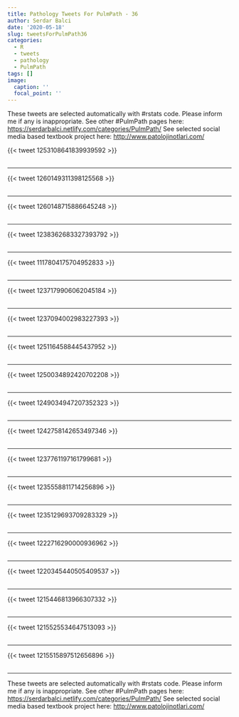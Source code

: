 ```yaml
---
title: Pathology Tweets For PulmPath - 36
author: Serdar Balci
date: '2020-05-18'
slug: tweetsForPulmPath36
categories:
  - R
  - tweets
  - pathology
  - PulmPath
tags: []
image:
  caption: ''
  focal_point: ''
---
```



These tweets are selected automatically with #rstats code. Please inform me if any is inappropriate.
See other #PulmPath pages here: https://serdarbalci.netlify.com/categories/PulmPath/ 
See selected social media based textbook project here: http://www.patolojinotlari.com/

{{< tweet 1253108641839939592 >}}
<br>
<br>
<hr>
{{< tweet 1260149311398125568 >}}
<br>
<br>
<hr>
{{< tweet 1260148715886645248 >}}
<br>
<br>
<hr>
{{< tweet 1238362683327393792 >}}
<br>
<br>
<hr>
{{< tweet 1117804175704952833 >}}
<br>
<br>
<hr>
{{< tweet 1237179906062045184 >}}
<br>
<br>
<hr>
{{< tweet 1237094002983227393 >}}
<br>
<br>
<hr>
{{< tweet 1251164588445437952 >}}
<br>
<br>
<hr>
{{< tweet 1250034892420702208 >}}
<br>
<br>
<hr>
{{< tweet 1249034947207352323 >}}
<br>
<br>
<hr>
{{< tweet 1242758142653497346 >}}
<br>
<br>
<hr>
{{< tweet 1237761197161799681 >}}
<br>
<br>
<hr>
{{< tweet 1235558811714256896 >}}
<br>
<br>
<hr>
{{< tweet 1235129693709283329 >}}
<br>
<br>
<hr>
{{< tweet 1222716290000936962 >}}
<br>
<br>
<hr>
{{< tweet 1220345440505409537 >}}
<br>
<br>
<hr>
{{< tweet 1215446813966307332 >}}
<br>
<br>
<hr>
{{< tweet 1215525534647513093 >}}
<br>
<br>
<hr>
{{< tweet 1215515897512656896 >}}
<br>
<br>
<hr>


These tweets are selected automatically with #rstats code. Please inform me if any is inappropriate.
See other #PulmPath pages here: https://serdarbalci.netlify.com/categories/PulmPath/ 
See selected social media based textbook project here: http://www.patolojinotlari.com/
